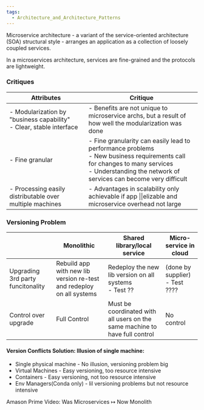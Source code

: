```yaml
---
tags:
  - Architecture_and_Architecture_Patterns
---
```

Microservice architecture - a variant of the service-oriented architecture (SOA) structural style - arranges an application as a collection of loosely coupled services.

In a microservices architecture, services are fine-grained and the protocols are lightweight.

### Critiques
| Attributes                                                             | Critique                                                                                                                                                                                         |
| ---------------------------------------------------------------------- | ------------------------------------------------------------------------------------------------------------------------------------------------------------------------------------------------ |
| - Modularization by "business capability"<br>- Clear, stable interface | - Benefits are not unique to microservice archs, but a result of how well the modularization was done                                                                                            |
| - Fine granular                                                        | - Fine granularity can easily lead to performance problems<br>- New business requirements call for changes to many services<br>- Understanding the network of services can become very difficult |
| - Processing easily distributable over multiple machines               | - Advantages in scalability only achievable if app \|\|elizable and microservice overhead not large                                                                                              |
### Versioning Problem
|                                   | Monolithic                                                           | Shared library/local service                                                | Micro-service in cloud            |
| --------------------------------- | -------------------------------------------------------------------- | --------------------------------------------------------------------------- | --------------------------------- |
| Upgrading 3rd party funcitonality | Rebuild app with new lib version re-test and redeploy on all systems | Redeploy the new lib version on all systems<br>- Test ??                    | (done by supplier)<br>- Test ???? |
| Control over upgrade              | Full Control                                                         | Must be coordinated with all users on the same machine to have full control | No control                        |
#### Version Conflicts Solution: Illusion of single machine:
- Single physical machine - No illusion, versioning problem big
- Virtual Machines - Easy versioning, too resource intensive
- Containers - Easy versioning, not too resource intensive
- Env Managers(Conda only) - lil versioning problems but not resource intensive

Amason Prime Video: Was Microservices $\mapsto$ Now Monolith